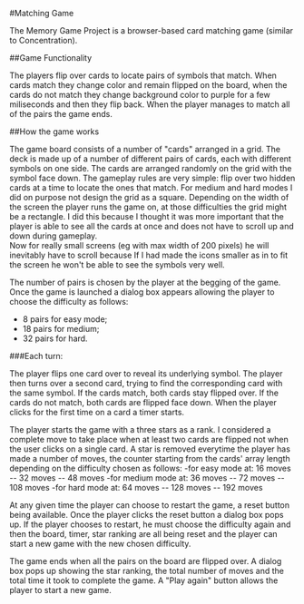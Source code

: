 #Matching Game

The Memory Game Project is a browser-based card matching game (similar to Concentration).

##Game Functionality

The players flip over cards to locate pairs of symbols that match.
When cards match they change color and remain flipped on the board, when the cards do not match they change background color to purple for a few miliseconds and then they flip back.
When the player manages to match  all of the pairs the game ends.

##How the game works 

The game board consists of a number of "cards" arranged in a grid.
The deck is made up of a number of different pairs of cards, each with different symbols on one side. 
The cards are arranged randomly on the grid with the symbol face down. 
The gameplay rules are very simple: flip over two hidden cards at a time to locate the ones that match.
For medium and hard modes I did on purpose not design the grid as a square. 
Depending on the width of the screen the player runs the game on, at those difficulties the grid might be a rectangle. I did this because I thought it was more important that the player is able to see all the cards at once and does not have to scroll up and down during gameplay.     
Now for really small screens (eg with max width of 200 pixels) he will inevitably have to scroll because If I had made the icons smaller as in to fit the screen he won't be able to see the symbols very well.  

 
 The number of pairs is chosen by the player at the begging of the game.
 Once the game is launched a dialog box appears allowing the player to choose the difficulty as follows:
 - 8 pairs for easy mode;
 - 18 pairs for medium;
 - 32 pairs for hard.
 
###Each turn:

The player flips one card over to reveal its underlying symbol.
The player then turns over a second card, trying to find the corresponding card with the same symbol.
If the cards match, both cards stay flipped over.
If the cards do not match, both cards are flipped face down.
When the player clicks for the first time on a card a timer starts.

The player starts the game with a three stars as a rank.
I considered a complete move to take place  when at least two cards are flipped not when the user clicks on a single card.
A star is removed everytime the player has made a number of moves, the counter starting from the cards' array length depending on the difficulty chosen as follows:
-for easy mode at: 16 moves -- 32 moves -- 48 moves 
-for medium mode at: 36 moves -- 72 moves -- 108 moves
-for hard mode at:  64 moves -- 128 moves -- 192 moves

At any given time the player can choose to restart the game, a reset button being available. Once the player clicks the reset button a dialog box pops up. If the player chooses to restart, he must choose the difficulty again and then the board, timer, star ranking are all being reset and the player can start a new game with the new chosen difficulty.

The game ends when all the pairs on the board are flipped over. A dialog box pops up showing the star ranking, the total number of moves and the total time it took to complete the game. 
A "Play again" button allows the player to start a new game. 
